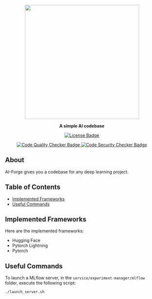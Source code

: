 <p align="center">
  <img width=375 src="https://github.com/user-attachments/assets/9e48f24f-bb22-4972-96e1-7b33c81430f6">
</p>
<p align="center">
  <b>A simple AI codebase</b>
</p>
<p align="center">
  <a href="https://github.com/pabroux/ai-forge/blob/master/LICENSE">
    <picture>
      <img src="https://img.shields.io/github/license/pabroux/ai-forge.svg?label=Licence" alt="License Badge">
    </picture>
  </a>
</p>
<p align="center">
  <a href="https://github.com/pabroux/ai-forge/actions/workflows/code-quality-checker.yml">
    <picture>
      <img src="https://github.com/pabroux/ai-forge/actions/workflows/code-quality-checker.yml/badge.svg" alt="Code Quality Checker Badge">
    </picture>
  </a>
  <a href="https://github.com/pabroux/ai-forge/actions/workflows/code-security-checker.yml">
    <picture>
      <img src="https://github.com/pabroux/ai-forge/actions/workflows/code-security-checker.yml/badge.svg" alt="Code Security Checker Badge">
    </picture>
  </a>
</p>

## About
AI-Forge gives you a codebase for any deep learning project.

## Table of Contents

- [Implemented Frameworks](#implemented-frameworks)
- [Useful Commands](#useful-commands)

## Implemented Frameworks

Here are the implemented frameworks:
- Hugging Face
- Pytorch Lightning
- Pytorch

## Useful Commands

To launch a MLflow server, in the `service/experiment-manager/mlflow` folder, execute the following script:
```
./launch_server.sh
```
